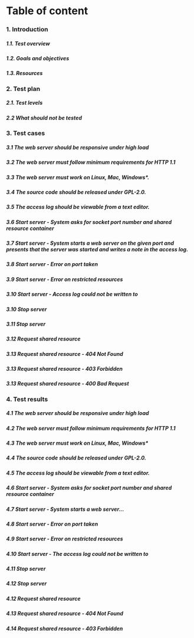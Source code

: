# Table of content

### 1. Introduction
##### 1.1. Test overview
##### 1.2. Goals and objectives
##### 1.3. Resources
### 2. Test plan
##### 2.1. Test levels
##### 2.2 What should not be tested
### 3. Test cases
##### 3.1 The web server should be responsive under high load
##### 3.2 The web server must follow minimum requirements for HTTP 1.1
##### 3.3 The web server must work on Linux, Mac, Windows*.
##### 3.4 The source code should be released under GPL-2.0.
##### 3.5 The access log should be viewable from a text editor.
##### 3.6 Start server - System asks for socket port number and shared resource container
##### 3.7 Start server - System starts a web server on the given port and presents that the server was started and writes a note in the access log.
##### 3.8 Start server - Error on port taken
##### 3.9 Start server - Error on restricted resources
##### 3.10 Start server - Access log could not be written to
##### 3.10 Stop server
##### 3.11 Stop server
##### 3.12 Request shared resource
##### 3.13 Request shared resource - 404 Not Found
##### 3.13 Request shared resource - 403 Forbidden
##### 3.13 Request shared resource - 400 Bad Request
### 4. Test results
##### 4.1 The web server should be responsive under high load
##### 4.2 The web server must follow minimum requirements for HTTP 1.1
##### 4.3 The web server must work on Linux, Mac, Windows*
##### 4.4 The source code should be released under GPL-2.0.
##### 4.5 The access log should be viewable from a text editor.
##### 4.6 Start server - System asks for socket port number and shared resource container
##### 4.7 Start server - System starts a web server...
##### 4.8 Start server - Error on port taken
##### 4.9 Start server - Error on restricted resources
##### 4.10 Start server - The access log could not be written to
##### 4.11 Stop server
##### 4.12 Stop server
##### 4.12 Request shared resource
##### 4.13 Request shared resource - 404 Not Found
##### 4.14 Request shared resource - 403 Forbidden
